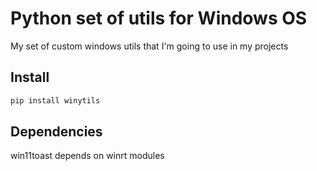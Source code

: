 # Python set of utils for Windows OS

My set of custom windows utils that I'm going to use in my projects

## Install

```bash
pip install winytils
```

## Dependencies

win11toast depends on winrt modules


